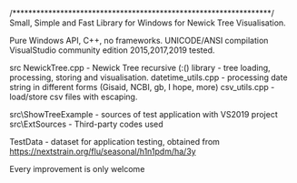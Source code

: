/*****************************************************************/
Small, Simple and Fast Library for Windows  for Newick Tree Visualisation.

Pure Windows API, C++, no frameworks.
UNICODE/ANSI compilation 
VisualStudio community edition 2015,2017,2019 tested.

src
NewickTree.cpp - Newick Tree recursive (:() library - tree loading, processing, storing and visualisation.
datetime_utils.cpp  - processing date string in different forms (Gisaid, NCBI, gb, I hope, more)
csv_utils.cpp - load/store csv files with escaping.

src\ShowTreeExample - sources of test application with VS2019 project
src\ExtSources      - Third-party codes used

TestData - dataset for application testing, obtained from
https://nextstrain.org/flu/seasonal/h1n1pdm/ha/3y


Every improvement is only welcome

